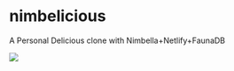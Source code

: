 # nimbelicious

A Personal Delicious clone with Nimbella+Netlify+FaunaDB

<a href="https://app.netlify.com/start/deploy?repository=https://github.com/openwhisk-blog/nimbelicious&stack=nimbella"><img src="https://git.io/deploy-to-netlify-and-nimbella"></a>

